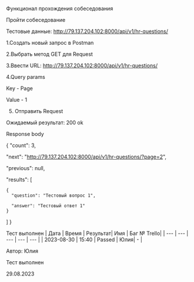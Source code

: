 Функционал прохождения собеседования

Пройти собеседование

Тестовые данные: http://79.137.204.102:8000/api/v1/hr-questions/

1.Создать новый запрос в Postman

2.Выбрать метод GET для Request

3.Ввести URL: http://79.137.204.102:8000/api/v1/hr-questions/

4.Query params 

Key - Page

Value - 1

5. Отправить Request

Ожидаемый результат: 200 ok

Response body

{
  "count": 3,
  
  "next": "http://79.137.204.102:8000/api/v1/hr-questions/?page=2",
  
  "previous": null,
  
  "results": [
  
    {
      "question": "Тестовый вопрос 1",
      
      "answer": "Тестовый ответ 1"
    }
  ]
}

Тест выполнен
|     Дата    | Время | Результат|   Имя  | Баг № Trello|
|     ---     |  ---  |    ---   |   ---  |      ---    |
|  2023-08-30 | 15:40 |   Passed | Юлия|       -     | 

Автор: Юлия

Тест выполнен

29.08.2023
